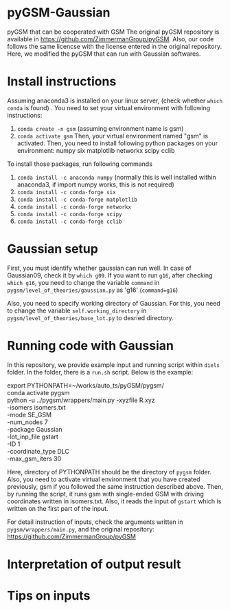 # pyGSM-Gaussian
pyGSM that can be cooperated with GSM  The original pyGSM repository is available in https://github.com/ZimmermanGroup/pyGSM. 
Also, our code follows the same licencse with the license entered in the original repository. Here, we modified the pyGSM that can run with Gaussian softwares.

# Install instructions
Assuming anaconda3 is installed on your linux server, (check whether `which conda` is found) .
You need to set your virtual environment with following instructions:
1. `conda create -n gsm` (assuming environment name is gsm)
2. `conda activate gsm`
Then, your virtual environment named "gsm" is activated. Then, you need to install following python packages on your environment:
numpy
six
matplotlib
networkx
scipy
cclib

To install those packages, run following commands
1. `conda install -c anaconda numpy` (normally this is well installed within anaconda3, if import numpy works, this is not required)
2. `conda install -c conda-forge six`
3. `conda install -c conda-forge matplotlib`
4. `conda install -c conda-forge networkx`
5. `conda install -c conda-forge scipy`
6. `conda install -c conda-forge cclib`

# Gaussian setup
First, you must identify whether gaussian can run well. In case of Gaussian09, check it by `which g09`. If you want to run `g16`, after checking `which g16`, you need to change the variable `command` in `pygsm/level_of_theories/gaussian.py` as 'g16' (`command=g16`)

Also, you need to specify working directory of Gaussian. For this, you need to change the variable `self.working_directory` in `pygsm/level_of_theories/base_lot.py` to desried directory.

# Running code with Gaussian
In this repository, we provide example input and running script within `diels` folder. In the folder, there is a `run.sh` script. Below is the example:

export PYTHONPATH=~/works/auto_ts/pyGSM/pygsm/ \
conda activate pygsm \
python -u ../pygsm/wrappers/main.py  -xyzfile R.xyz  \
    -isomers isomers.txt \
    -mode SE_GSM \
    -num_nodes 7 \
    -package Gaussian \
    -lot_inp_file gstart \
    -ID 1 \
    -coordinate_type DLC \
    -max_gsm_iters 30

Here, directory of PYTHONPATH should be the directory of `pygsm` folder. Also, you need to activate virtual environment that you have created previously, gsm if you followed the same instruction described above. 
Then, by running the script, it runs gsm with single-ended GSM with driving coordinates written in isomers.txt. Also, it reads the input of `gstart` which is written on the first part of the input.

For detail instruction of inputs, check the arguments written in `pygsm/wrappers/main.py`, and the original repository: https://github.com/ZimmermanGroup/pyGSM

# Interpretation of output result

# Tips on inputs
